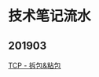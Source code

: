 # 技术笔记流水

## 201903
[TCP - 拆包&粘包](https://github.com/qijintech/qijin-tech-docs/blob/master/%E8%AE%A1%E7%AE%97%E6%9C%BA%E7%BD%91%E7%BB%9C/TCP%20-%20%E6%8B%86%E5%8C%85%26%E7%B2%98%E5%8C%85.md)


